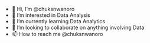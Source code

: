 - 👋 Hi, I’m @chuksnwanoro
- 👀 I’m interested in Data Analysis
- 🌱 I’m currently learning  Data Analytics 
- 💞️ I’m looking to collaborate on anything involving Data
- 📫 How to reach me @chuksnwanoro


<!---
chuksbld/chuksbld is a ✨ special ✨ repository because its `README.md` (this file) appears on your GitHub profile.
You can click the Preview link to take a look at your changes.
--->
